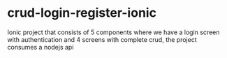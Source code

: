 # crud-login-register-ionic

Ionic project that consists of 5 components where we have a login screen with authentication and 4 screens with complete crud, 
the project consumes a nodejs api

